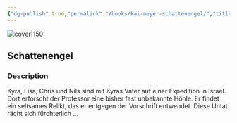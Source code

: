 ```yaml
---
{"dg-publish":true,"permalink":"/books/kai-meyer-schattenengel/","title":"\"Schattenengel\"","tags":["Fantasy","horror","childrens"]}
---
```




![cover|150](http://books.google.com/books/content?id=NqCoPAAACAAJ&printsec=frontcover&img=1&zoom=1&source=gbs_api)

## Schattenengel

### Description

Kyra, Lisa, Chris und Nils sind mit Kyras Vater auf einer Expedition in Israel. Dort erforscht der Professor eine bisher fast unbekannte Höhle. Er findet ein seltsames Relikt, das er entgegen der Vorschrift entwendet. Diese Untat rächt sich fürchterlich ...
```